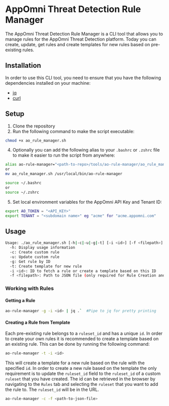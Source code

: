 # AppOmni Threat Detection Rule Manager

The AppOmni Threat Detection Rule Manager is a CLI tool that allows you to manage rules for the AppOmni Threat Detection platform. Today you can create, update, get rules and create templates for new rules based on pre-existing rules.

## Installation
In order to use this CLI tool, you need to ensure that you have the following dependencies installed on your machine:
- [jq](https://stedolan.github.io/jq/)
- [curl](https://curl.se/)

## Setup
1. Clone the repository
2. Run the following command to make the script executable:
```bash 
chmod +x ao_rule_manager.sh
```
4. Optionally you can add the following alias to your `.bashrc` or `.zshrc` file to make it easier to run the script from anywhere:
```bash
alias ao-rule-manager="<path-to-repo>/tools/ao-rule-manager/ao_rule_manager.sh"
or
mv ao_rule_manager.sh /usr/local/bin/ao-rule-manager
```
```bash
source ~/.bashrc
or
source ~/.zshrc
```
5. Set local environment variables for the AppOmni API Key and Tenant ID:
```bash
export AO_TOKEN = "<API_KEY>"
export TENANT = "<subdomain name>" eg "acme" for "acme.appomni.com"
```


## Usage
```bash
Usage: ./ao_rule_manager.sh [-h|-c|-u|-g|-t] [-i <id>] [-f <filepath>]
  -h: Display usage information
  -c: Create custom rule
  -u: Update custom rule
  -g: Get rule by ID
  -t: Create template for new rule
  -i <id>: ID to fetch a rule or create a template based on this ID
  -f <filepath>: Path to JSON file (only required for Rule Creation and Updates)

```

### Working with Rules  
#### Getting a Rule
```bash
ao-rule-manager -g -i <id> | jq .`  #Pipe to jq for pretty printing
```

#### Creating a Rule from Template
Each pre-existing rule belongs to a `ruleset_id` and has a unique `id`. In order to create your own rules it is recommended to create a template based on an existing rule. This can be done by running the following command:
```bash
ao-rule-manager -t -i <id>
```
This will create a template for a new rule based on the rule with the specified `id`. In order to create a new rule based on the template the only requirement is to update the `ruleset_id` field to the `ruleset_id` of a custom `ruleset` that you have created. The id can be retrieved in the browser by navigating to the `Rules` tab and selecting the `ruleset` that you want to add the rule to. The `ruleset_id` will be in the URL.   
```bash
ao-rule-manager -c -f <path-to-json-file>
```